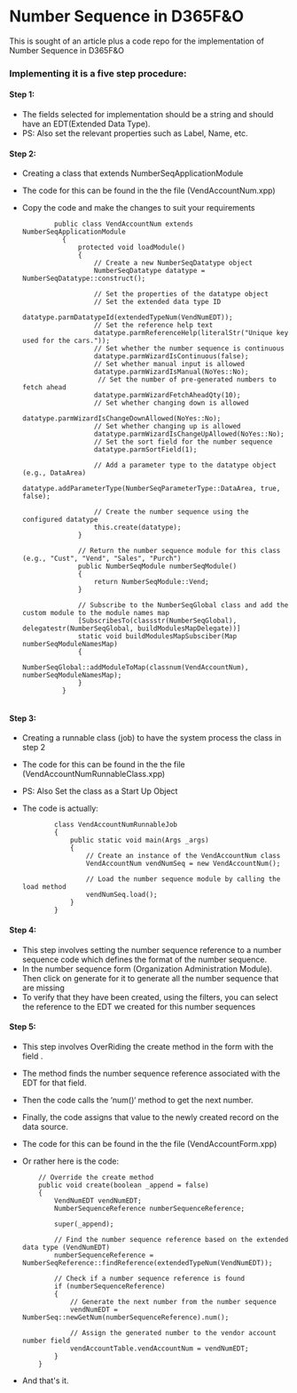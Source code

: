 # Number Sequence in D365F&O
This is sought of an article plus a code repo for the implementation of Number Sequence in D365F&O

### Implementing it is a five step procedure: 
#### Step 1:
  - The fields selected for implementation should be a string and should have an EDT(Extended Data Type).
  - PS: Also set the relevant properties such as Label, Name, etc. 
#### Step 2: 
  - Creating a class that extends NumberSeqApplicationModule
  -  The code for this can be found in the the file (VendAccountNum.xpp)
  -  Copy the code and make the changes to suit your requirements
    
      ```
              public class VendAccountNum extends NumberSeqApplicationModule
                {
                    protected void loadModule()
                    {
                        // Create a new NumberSeqDatatype object
                        NumberSeqDatatype datatype = NumberSeqDatatype::construct();
                
                        // Set the properties of the datatype object
                        // Set the extended data type ID
                        datatype.parmDatatypeId(extendedTypeNum(VendNumEDT)); 
                        // Set the reference help text
                        datatype.parmReferenceHelp(literalStr("Unique key used for the cars.")); 
                        // Set whether the number sequence is continuous
                        datatype.parmWizardIsContinuous(false);
                        // Set whether manual input is allowed 
                        datatype.parmWizardIsManual(NoYes::No); 
                         // Set the number of pre-generated numbers to fetch ahead
                        datatype.parmWizardFetchAheadQty(10);
                        // Set whether changing down is allowed
                        datatype.parmWizardIsChangeDownAllowed(NoYes::No); 
                        // Set whether changing up is allowed
                        datatype.parmWizardIsChangeUpAllowed(NoYes::No); 
                        // Set the sort field for the number sequence
                        datatype.parmSortField(1); 
                
                        // Add a parameter type to the datatype object (e.g., DataArea)
                        datatype.addParameterType(NumberSeqParameterType::DataArea, true, false);
                
                        // Create the number sequence using the configured datatype
                        this.create(datatype);
                    }
                
                    // Return the number sequence module for this class (e.g., "Cust", "Vend", "Sales", "Purch")
                    public NumberSeqModule numberSeqModule()
                    {
                        return NumberSeqModule::Vend;
                    }
                
                    // Subscribe to the NumberSeqGlobal class and add the custom module to the module names map
                    [SubscribesTo(classstr(NumberSeqGlobal), delegatestr(NumberSeqGlobal, buildModulesMapDelegate))]
                    static void buildModulesMapSubsciber(Map numberSeqModuleNamesMap)
                    {
                        NumberSeqGlobal::addModuleToMap(classnum(VendAccountNum), numberSeqModuleNamesMap);
                    }
                }
        
#### Step 3: 
  - Creating a runnable class (job) to have the system process the class in step 2
  -  The code for this can be found in the the file (VendAccountNumRunnableClass.xpp)
  -  PS: Also Set the class as a Start Up Object
  -  The code is actually:
    
        ```
                class VendAccountNumRunnableJob
                {
                    public static void main(Args _args)
                    {
                        // Create an instance of the VendAccountNum class
                        VendAccountNum vendNumSeq = new VendAccountNum();
                
                        // Load the number sequence module by calling the load method
                        vendNumSeq.load();
                    }
                }
      ```
#### Step 4: 
  - This step involves setting the number sequence reference to a number sequence code which defines the format of the number sequence.
  - In the number sequence form (Organization Administration Module). Then click on generate for it to generate all the number sequence that are missing
  - To verify that they have been created, using the filters, you can select the reference to the EDT we created for this number sequences

#### Step 5: 
  - This step involves OverRiding the create method in the form with the field .
  - The method finds the number sequence reference associated with the EDT for that field.
  - Then the code calls the ‘num()‘ method to get the next number.
  - Finally, the code assigns that value to the newly created record on the data source.
  - The code for this can be found in the the file (VendAccountForm.xpp)
  - Or rather here is the code:

      ```
          // Override the create method
          public void create(boolean _append = false)
          {
              VendNumEDT vendNumEDT;
              NumberSequenceReference numberSequenceReference;
          
              super(_append);
          
              // Find the number sequence reference based on the extended data type (VendNumEDT)
              numberSequenceReference = NumberSeqReference::findReference(extendedTypeNum(VendNumEDT));
              
              // Check if a number sequence reference is found
              if (numberSequenceReference)
              {
                  // Generate the next number from the number sequence
                  vendNumEDT = NumberSeq::newGetNum(numberSequenceReference).num();
                  
                  // Assign the generated number to the vendor account number field
                  vendAccountTable.vendAccountNum = vendNumEDT;
              }
          }
    ```

  - And that's it. 
  



